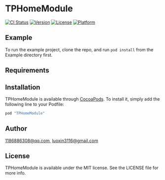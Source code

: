 # TPHomeModule

[![CI Status](http://img.shields.io/travis/1186886308@qq.com/TPHomeModule.svg?style=flat)](https://travis-ci.org/1186886308@qq.com/TPHomeModule)
[![Version](https://img.shields.io/cocoapods/v/TPHomeModule.svg?style=flat)](http://cocoapods.org/pods/TPHomeModule)
[![License](https://img.shields.io/cocoapods/l/TPHomeModule.svg?style=flat)](http://cocoapods.org/pods/TPHomeModule)
[![Platform](https://img.shields.io/cocoapods/p/TPHomeModule.svg?style=flat)](http://cocoapods.org/pods/TPHomeModule)

## Example

To run the example project, clone the repo, and run `pod install` from the Example directory first.

## Requirements

## Installation

TPHomeModule is available through [CocoaPods](http://cocoapods.org). To install
it, simply add the following line to your Podfile:

```ruby
pod "TPHomeModule"
```

## Author

1186886308@qq.com, luoxin3116@gmail.com

## License

TPHomeModule is available under the MIT license. See the LICENSE file for more info.
